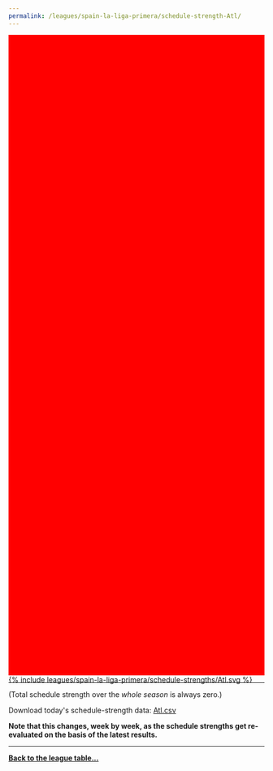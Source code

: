 ```yaml
---
permalink: /leagues/spain-la-liga-primera/schedule-strength-Atl/
---
```


<style>
.svg-wrap {
    background-color:red;
    height:0;
    padding-top:250%; /* 350px/550px */
    position: relative;
}

svg {
    background-color: white;
    height: 100%;
    display:block;
    width: 100%;
    position: absolute;
    top:0;
    left:0;
}
</style>


<div class="svg-wrap">
{% include leagues/spain-la-liga-primera/schedule-strengths/Atl.svg %}
</div>

-----

(Total schedule strength over the *whole season* is always zero.)


Download today's schedule-strength data: [Atl.csv](/assets/leagues/spain-la-liga-primera/2019/schedule-strengths/Atl.csv)

**Note that this changes, week by week, as the schedule strengths get re-evaluated on the
basis of the latest results.**

-----

[**Back to the league table...**](/leagues/spain-la-liga-primera)



